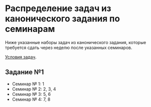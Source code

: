 # Распределение задач из канонического задания по семинарам

Ниже указанные наборы задач из канонического задания, которые требуется сдать через неделю после указанных семинаров.

[Условия задач](https://www.notion.so/fada7cef7d0b4d779cf440e05b6be8db).

## Задание №1

- Семинар № 1: 1
- Семинар № 2: 2, 3, 4
- Семинар № 3: 5, 6
- Семинар № 4: 7, 8
